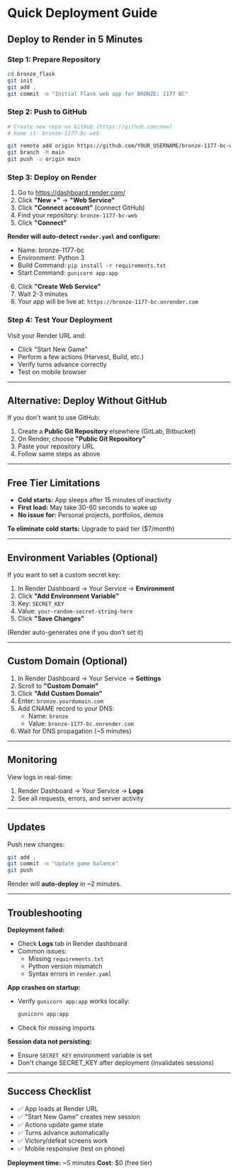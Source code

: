 # Quick Deployment Guide

## Deploy to Render in 5 Minutes

### Step 1: Prepare Repository

```bash
cd bronze_flask
git init
git add .
git commit -m "Initial Flask web app for BRONZE: 1177 BC"
```

### Step 2: Push to GitHub

```bash
# Create new repo on GitHub (https://github.com/new)
# Name it: bronze-1177-bc-web

git remote add origin https://github.com/YOUR_USERNAME/bronze-1177-bc-web.git
git branch -M main
git push -u origin main
```

### Step 3: Deploy on Render

1. Go to https://dashboard.render.com/
2. Click **"New +"** → **"Web Service"**
3. Click **"Connect account"** (connect GitHub)
4. Find your repository: `bronze-1177-bc-web`
5. Click **"Connect"**

**Render will auto-detect `render.yaml` and configure:**
- Name: bronze-1177-bc
- Environment: Python 3
- Build Command: `pip install -r requirements.txt`
- Start Command: `gunicorn app:app`

6. Click **"Create Web Service"**
7. Wait 2-3 minutes
8. Your app will be live at: `https://bronze-1177-bc.onrender.com`

### Step 4: Test Your Deployment

Visit your Render URL and:
- Click "Start New Game"
- Perform a few actions (Harvest, Build, etc.)
- Verify turns advance correctly
- Test on mobile browser

---

## Alternative: Deploy Without GitHub

If you don't want to use GitHub:

1. Create a **Public Git Repository** elsewhere (GitLab, Bitbucket)
2. On Render, choose **"Public Git Repository"**
3. Paste your repository URL
4. Follow same steps as above

---

## Free Tier Limitations

- **Cold starts:** App sleeps after 15 minutes of inactivity
- **First load:** May take 30-60 seconds to wake up
- **No issue for:** Personal projects, portfolios, demos

**To eliminate cold starts:** Upgrade to paid tier ($7/month)

---

## Environment Variables (Optional)

If you want to set a custom secret key:

1. In Render Dashboard → Your Service → **Environment**
2. Click **"Add Environment Variable"**
3. Key: `SECRET_KEY`
4. Value: `your-random-secret-string-here`
5. Click **"Save Changes"**

(Render auto-generates one if you don't set it)

---

## Custom Domain (Optional)

1. In Render Dashboard → Your Service → **Settings**
2. Scroll to **"Custom Domain"**
3. Click **"Add Custom Domain"**
4. Enter: `bronze.yourdomain.com`
5. Add CNAME record to your DNS:
   - Name: `bronze`
   - Value: `bronze-1177-bc.onrender.com`
6. Wait for DNS propagation (~5 minutes)

---

## Monitoring

View logs in real-time:
1. Render Dashboard → Your Service → **Logs**
2. See all requests, errors, and server activity

---

## Updates

Push new changes:

```bash
git add .
git commit -m "Update game balance"
git push
```

Render will **auto-deploy** in ~2 minutes.

---

## Troubleshooting

**Deployment failed:**
- Check **Logs** tab in Render dashboard
- Common issues:
  - Missing `requirements.txt`
  - Python version mismatch
  - Syntax errors in `render.yaml`

**App crashes on startup:**
- Verify `gunicorn app:app` works locally:
  ```bash
  gunicorn app:app
  ```
- Check for missing imports

**Session data not persisting:**
- Ensure `SECRET_KEY` environment variable is set
- Don't change SECRET_KEY after deployment (invalidates sessions)

---

## Success Checklist

- ✅ App loads at Render URL
- ✅ "Start New Game" creates new session
- ✅ Actions update game state
- ✅ Turns advance automatically
- ✅ Victory/defeat screens work
- ✅ Mobile responsive (test on phone)

**Deployment time:** ~5 minutes
**Cost:** $0 (free tier)
